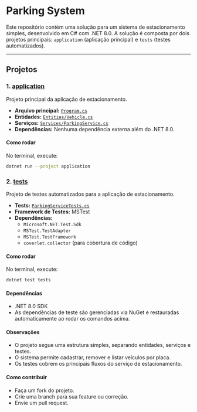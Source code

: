 # Parking System

Este repositório contém uma solução para um sistema de estacionamento simples, desenvolvido em C# com .NET 8.0. A solução é composta por dois projetos principais: `application` (aplicação principal) e `tests` (testes automatizados).

---

## Projetos

### 1. [application](application/)

Projeto principal da aplicação de estacionamento.

- **Arquivo principal:** [`Program.cs`](application/Program.cs)
- **Entidades:** [`Entities/Vehicle.cs`](application/Entities/Vehicle.cs)
- **Serviços:** [`Services/ParkingService.cs`](application/Services/ParkingService.cs)
- **Dependências:** Nenhuma dependência externa além do .NET 8.0.

#### Como rodar

No terminal, execute:

```sh
dotnet run --project application
```

### 2. [tests](tests/)

Projeto de testes automatizados para a aplicação de estacionamento.

- **Tests:** [`ParkingServiceTests.cs`](tests/ParkingServiceTests.cs)
- **Framework de Testes:** MSTest
- **Dependências:**
  - `Microsoft.NET.Test.Sdk`
  - `MSTest.TestAdapter`
  - `MSTest.TestFramework`
  - `coverlet.collector` (para cobertura de código)

#### Como rodar

No terminal, execute:

```sh
dotnet test tests
```

#### Dependências
- .NET 8.0 SDK
- As dependências de teste são gerenciadas via NuGet e restauradas automaticamente ao rodar os comandos acima.

#### Observações
- O projeto segue uma estrutura simples, separando entidades, serviços e testes.
- O sistema permite cadastrar, remover e listar veículos por placa.
- Os testes cobrem os principais fluxos do serviço de estacionamento.

#### Como contribuir
- Faça um fork do projeto.
- Crie uma branch para sua feature ou correção.
- Envie um pull request.